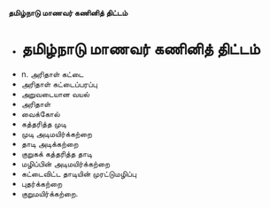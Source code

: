 **தமிழ்நாடு மாணவர் கணினித் திட்டம்**
- # தமிழ்நாடு மாணவர் கணினித் திட்டம்
- n. அரிதாள் கட்டை
- அரிதாள் கட்டைப்பரப்பு
- அறுவடையான வயல்
- அரிதாள்
- வைக்கோல்
- கத்தரித்த முடி
- முடி அடிமயிர்க்கற்றை
- தாடி அடிக்கற்றை
- குறுகக் கத்தரித்த தாடி
- மழிப்பின் அடிமயிர்க்கற்றை
- கட்டைவிட்ட தாடியின் முரட்டுமழிப்பு
- புதர்க்கற்றை
- குறுமயிர்க்கற்றை.

